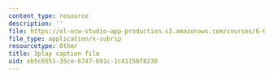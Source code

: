 ```yaml
---
content_type: resource
description: ''
file: https://ol-ocw-studio-app-production.s3.amazonaws.com/courses/6-001-structure-and-interpretation-of-computer-programs-spring-2005/eb5c655135ce6747691c1c41156f8230_cIc8ZBMcqAc.srt
file_type: application/x-subrip
resourcetype: Other
title: 3play caption file
uid: eb5c6551-35ce-6747-691c-1c41156f8230
---
```

